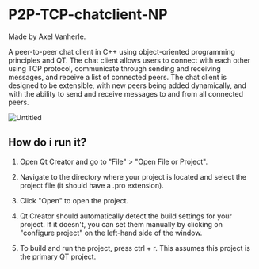 # P2P-TCP-chatclient-NP
Made by Axel Vanherle.

A peer-to-peer chat client in C++ using object-oriented programming principles and QT. The chat client allows users to connect with each other using TCP protocol, communicate through sending and receiving messages, and receive a list of connected peers. The chat client is designed to be extensible, with new peers being added dynamically, and with the ability to send and receive messages to and from all connected peers.

![Untitled](https://user-images.githubusercontent.com/94362354/219159487-90da2fb4-bf35-456f-b4fe-6007653a29f9.png)

## How do i run it?

1) Open Qt Creator and go to "File" > "Open File or Project".

2) Navigate to the directory where your project is located and select the project file (it should have a .pro extension).

3) Click "Open" to open the project.

4) Qt Creator should automatically detect the build settings for your project. If it doesn't, you can set them manually by clicking on "configure project" on the left-hand side of the window.

5) To build and run the project, press ctrl + r. This assumes this project is the primary QT project.

